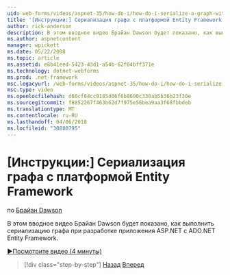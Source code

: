 ```yaml
---
uid: web-forms/videos/aspnet-35/how-do-i/how-do-i-serialize-a-graph-with-the-entity-framework
title: '[Инструкции:] Сериализация графа с платформой Entity Framework | Документы Microsoft'
author: rick-anderson
description: В этом вводное видео Брайан Dawson будет показано, как выполнить сериализацию графа при разработке приложения ASP.NET с ADO.NET Entity Framework.
ms.author: aspnetcontent
manager: wpickett
ms.date: 05/22/2008
ms.topic: article
ms.assetid: e8b41eed-5423-43d1-a54b-62f04bff371e
ms.technology: dotnet-webforms
ms.prod: .net-framework
msc.legacyurl: /web-forms/videos/aspnet-35/how-do-i/how-do-i-serialize-a-graph-with-the-entity-framework
msc.type: video
ms.openlocfilehash: d60cf84cc9185d06f6b8690c338ab5b36b23f30e
ms.sourcegitcommit: f8852267f463b62d7f975e56bea9aa3f68fbbdeb
ms.translationtype: MT
ms.contentlocale: ru-RU
ms.lasthandoff: 04/06/2018
ms.locfileid: "30880795"
---
```

<a name="how-do-i-serialize-a-graph-with-the-entity-framework"></a>[Инструкции:] Сериализация графа с платформой Entity Framework
====================
по [Брайан Dawson](https://twitter.com/briandawson)

В этом вводное видео Брайан Dawson будет показано, как выполнить сериализацию графа при разработке приложения ASP.NET с ADO.NET Entity Framework.

[&#9654;Посмотрите видео (4 минуты)](https://channel9.msdn.com/Blogs/ASP-NET-Site-Videos/how-do-i-serialize-a-graph-with-the-entity-framework)

> [!div class="step-by-step"]
> [Назад](how-do-i-use-the-new-entity-data-source.md)
> [Вперед](how-do-i-use-msbuild-to-automate-the-aspnet-compiler-and-merge-utilities.md)

